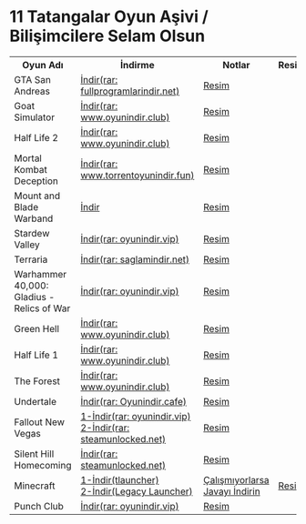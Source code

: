 # 11 Tatangalar Oyun Aşivi / Bilişimcilere Selam Olsun
<table>
  <tr>
    <th>Oyun Adı</th>
    <th>İndirme</th>
    <th>Notlar</th>
    <th>Resimler</th>
  </tr>
  <tr>
    <td>GTA San Andreas</td>
    <td><a href="https://drive.google.com/drive/folders/1mMlbLvtuEKZn-aBZ7Qq8FdB3NIipelHg">İndir(rar: fullprogramlarindir.net)</a></td>
    <td colspan="2"><a href="https://encrypted-tbn0.gstatic.com/images?q=tbn:ANd9GcRIdVlY-G86-XFbqkLVcziHm4TMAFM6wARmfA&s">Resim</a>
</td>
  </tr>
  <tr>
    <td>Goat Simulator</td>
    <td><a href="https://drive.google.com/file/d/1n_iJio5FQdE2b3nGkG9-4nIWfIkUZAxZ/view">İndir(rar: www.oyunindir.club)</a></td>
    <td colspan="2"><a href="https://encrypted-tbn0.gstatic.com/images?q=tbn:ANd9GcQA8Zv-E-SMu2gSHVtRWuers7yUhmUXOSCV_A&s">Resim</a>
</td>
  </tr>
  <tr>
    <td>Half Life 2</td>
    <td><a href="https://drive.google.com/file/d/1Tm86CpcLqz9afENiL_f2_n2kR5FmO6BW/view">İndir(rar: www.oyunindir.club)</a></td>
    <td colspan="2"><a href="https://encrypted-tbn0.gstatic.com/images?q=tbn:ANd9GcQnn01YfpIqMpLJjj4-93x9GHsy2l88FKLKWQ&s">Resim</a>
</td>
  </tr>
  <tr>
    <td>Mortal Kombat Deception</td>
    <td><a href="https://drive.google.com/drive/folders/1T-J3OaKm6zaAVbHr1H6K7uR9nFaIzL1B">İndir(rar: www.torrentoyunindir.fun)</a></td>
    <td colspan="2"><a href="https://encrypted-tbn0.gstatic.com/images?q=tbn:ANd9GcS4Hu5WDAG2TEuqV0FVsUx-l3SuROpA0lIXyw&s">Resim</a>
</td>
  </tr>
  <tr>
    <td>Mount and Blade Warband</td>
    <td><a href="https://drive.google.com/file/d/1Inj9ss7AYbtaPhxJ5eE_7FRmK0AXq1rP/view">İndir</a></td>
    <td colspan="2"><a href="https://encrypted-tbn0.gstatic.com/images?q=tbn:ANd9GcQ6QorAkGb7WcttQJbnRBM3fk8nQck4oJZ7vg&s">Resim</a>
</td>
  </tr>
  <tr>
    <td>Stardew Valley</td>
    <td><a href="https://drive.google.com/file/d/1O6jPXlo7kn5R3SrViw9irXN3iXtytWXQ/view">İndir(rar: oyunindir.vip)</a></td>
    <td colspan="2"><a href="https://encrypted-tbn0.gstatic.com/images?q=tbn:ANd9GcQ5feWqE5AslaB_EFFBWbP1MG4_EGmjP4KPuQ&s">Resim</a>
</td>
  </tr>
  <tr>
    <td>Terraria</td>
    <td><a href="https://drive.google.com/file/d/1j_xrfyQW4uWTNBBT9vgsuA13fgc0GnaE/view">İndir(rar: saglamindir.net)</a></td>
    <td colspan="2"><a href="https://encrypted-tbn0.gstatic.com/images?q=tbn:ANd9GcT7m-0bbHKURxi_DO-x3G25qFlJ8gwnBJftwQ&s">Resim</a>
</td>
  </tr>
  <tr>
    <td>Warhammer 40,000: Gladius - Relics of War</td>
    <td><a href="https://drive.google.com/file/d/1nU2Ttbj3OcVmGH3mCvQpCz_u2_XVGGwt/view">İndir(rar: oyunindir.vip)</a></td>
    <td colspan="2"><a href="https://encrypted-tbn0.gstatic.com/images?q=tbn:ANd9GcQRzW9IveAwIFNS4T-DuZEjWPmSwhU2tOj9bA&s">Resim</a>
</td>
  </tr>
  <tr>
    <td>Green Hell</td>
    <td><a href="https://drive.google.com/file/d/1h5epw6JGN6fiHOivXO_QfYgtOvhL6Uxf/view">İndir(rar: www.oyunindir.club)</a></td>
    <td colspan="2"><a href="https://encrypted-tbn0.gstatic.com/images?q=tbn:ANd9GcRj8u_XlJxCq8OCwJj9Rb8BGvyKBKbawHLTmg&s">Resim</a>
</td>
  </tr>
  <tr>
    <td>Half Life 1</td>
    <td><a href="https://drive.google.com/file/d/1bYe91y7Mw2m6BL-wv0QXhPBRL5Yr9hK4/view">İndir(rar: www.oyunindir.club)</a></td>
    <td colspan="2"><a href="https://encrypted-tbn0.gstatic.com/images?q=tbn:ANd9GcSEoUk24t5cfGoamBVh-LFf49xgxC_ZDJnDIQ&s">Resim</a>
</td>
  </tr>
  <tr>
    <td>The Forest</td>
    <td><a href="https://drive.google.com/file/d/1FVc4q8b90GiXUT7x8sbHI4tSDvAtWIKJ/view">İndir(rar: www.oyunindir.club)</a></td>
    <td colspan="2"><a href="https://encrypted-tbn0.gstatic.com/images?q=tbn:ANd9GcQ2R7iSUzQkFi9sZvwmLkYDixPMVM_qETJwXA&s">Resim</a>
</td>
  </tr>
  <tr>
    <td>Undertale</td>
    <td><a href="https://drive.google.com/file/d/1XTuWEpIoq9JxgNZ-iUIGyzzw3plixQDQ/view">İndir(rar: Oyunindir.cafe)</a></td>
    <td colspan="2">
      <a href="https://encrypted-tbn0.gstatic.com/images?q=tbn:ANd9GcSLOfW1MyeNmzfAgY-nMKy6wgaanjO2BhIpBw&s">Resim</a>
    </td>
  </tr>
  <tr>
    <td>Fallout New Vegas</td>
    <td><a href="https://drive.google.com/file/d/1eeUpMQGBkVXZ87KCghdICoYclQQqDMb-/view">1-İndir(rar: oyunindir.vip)</a> <br> 
      <a href="https://uploadhaven.com/download/08f5d1d8e063dab88718dda75395478f">2-İndir(rar: steamunlocked.net)</a></td>
    <td colspan="2"><a href="https://encrypted-tbn0.gstatic.com/images?q=tbn:ANd9GcTu4lvN11ryzgZ0RMcoq6GWyCtUuX4bcykyxg&s">Resim</a>
</td>
  </tr>
  <tr>
    <td>Silent Hill Homecoming</td>
    <td><a href="https://uploadhaven.com/download/4a4007291b362120218d837d7f2393c0">İndir(rar: steamunlocked.net)</a></td>
    <td colspan="2"><a href="https://encrypted-tbn0.gstatic.com/images?q=tbn:ANd9GcR3P26ikJCCImLuASL4uvhgWl5uHovxPhcu3A&s">Resim</a>
</td>
  </tr>
  <tr>
    <td>Minecraft</td>
    <td><a href="https://drive.google.com/file/d/11wiK9ZS408IoXgTbaxa9pNa2-_r0svGO/view?usp=sharing">1-İndir(tlauncher)</a> <br>
      <a href="https://extremelauncher.net/_cdn/LegacyExtremeLauncher.exe">2-İndir(Legacy Launcher)</a></td>
    <td><a href="https://download.oracle.com/java/23/latest/jdk-23_windows-x64_bin.zip">Çalışmıyorlarsa Javayı İndirin</a></td>
    <td>
      <a href="https://www.bilisimschool.com/wp-content/uploads/2024/02/maxresdefault-1.jpg">Resim</a>
    </td>
  </tr>
  <tr>
    <td>Punch Club</td>
    <td><a href="https://drive.google.com/file/d/1lsEvoCqISpv8FIhTnMRYWTLHAALOMTCK/view">İndir(rar: oyunindir.vip)</a></td>
    <td colspan="2"><a href="https://www.oyunindir.vip/wp-content/uploads/2019/03/Punch-Club-Deluxe-4.jpg">Resim</a></td>
  </tr>
</table>
